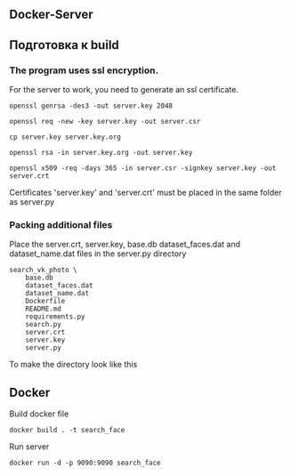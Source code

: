 ## Docker-Server

## Подготовка к build 
### The program uses ssl encryption.

For the server to work, you need to generate an ssl certificate.
```
openssl genrsa -des3 -out server.key 2048

openssl req -new -key server.key -out server.csr

cp server.key server.key.org

openssl rsa -in server.key.org -out server.key

openssl x509 -req -days 365 -in server.csr -signkey server.key -out server.crt
```
Certificates 'server.key' and 'server.crt' must be placed in the same folder as server.py

### Packing additional files

Place the server.crt, server.key, base.db dataset_faces.dat and dataset_name.dat files in the server.py directory

```
search_vk_photo \
    base.db
    dataset_faces.dat
    dataset_name.dat
    Dockerfile
    README.md
    requirements.py
    search.py
    server.crt
    server.key
    server.py
```

To make the directory look like this

## Docker

Build docker file
```
docker build . -t search_face
```
Run server
```
docker run -d -p 9090:9090 search_face
```